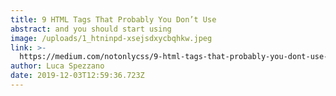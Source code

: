 ```yaml
---
title: 9 HTML Tags That Probably You Don’t Use
abstract: and you should start using
image: /uploads/1_htninpd-xsejsdxycbqhkw.jpeg
link: >-
  https://medium.com/notonlycss/9-html-tags-that-probably-you-dont-use-f29207099d52?source=friends_link&sk=b0e5e3e54357d907801ca490e1a902e5
author: Luca Spezzano
date: 2019-12-03T12:59:36.723Z
---
```


